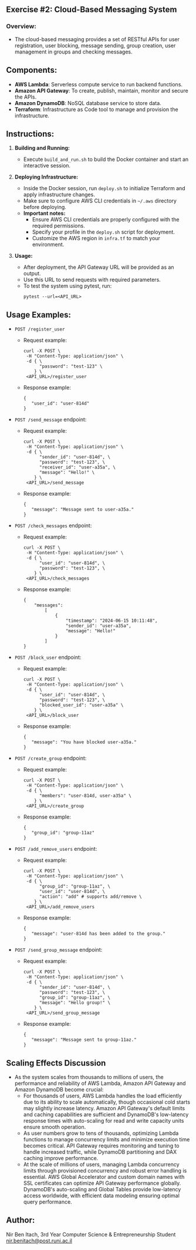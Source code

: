 ## Exercise #2: Cloud-Based Messaging System

### Overview:
   - The cloud-based messaging provides a set of RESTful APIs for user registration, user blocking, message sending, group creation, user management in groups and checking messages.

## Components:
   - **AWS Lambda**: Serverless compute service to run backend functions.
   - **Amazon API Gateway**: To create, publish, maintain, monitor and secure the APIs.
   - **Amazon DynamoDB**: NoSQL database service to store data.
   - **Terraform**: Infrastructure as Code tool to manage and provision the infrastructure.

## Instructions:
1. **Building and Running:**
   - Execute `build_and_run.sh` to build the Docker container and start an interactive session.

2. **Deploying Infrastructure:**
   - Inside the Docker session, run `deploy.sh` to initialize Terraform and apply infrastructure changes.
   - Make sure to configure AWS CLI credentials in `~/.aws` directory before deploying.
   - **Important notes:**
        - Ensure AWS CLI credentials are properly configured with the required permissions.
        - Specify your profile in the `deploy.sh` script for deployment.
        - Customize the AWS region in `infra.tf` to match your environment.

3. **Usage:**
   - After deployment, the API Gateway URL will be provided as an output.
   - Use this URL to send requests with required parameters.
   - To test the system using pytest, run:
     ```
     pytest --url=<API_URL>
     ```

## Usage Examples:
- `POST /register_user`
    - Request example:
        ```
        curl -X POST \
         -H "Content-Type: application/json" \
         -d { \
              "password": "test-123" \
            } \
         <API_URL>/register_user
        ```
    - Response example:
        ```
        {
           "user_id": "user-814d" 
        }
        ```

- `POST /send_message` endpoint:
    - Request example:
        ```
        curl -X POST \
         -H "Content-Type: application/json" \
         -d { \
              "sender_id": "user-814d", \
              "password": "test-123", \
              "receiver_id": "user-a35a", \
              "message": "Hello!" \
            } \
         <API_URL>/send_message
        ```

    - Response example:
        ```
        {
           "message": "Message sent to user-a35a." 
        }
        ```

- `POST /check_messages` endpoint:
    - Request example:
        ```
        curl -X POST \
         -H "Content-Type: application/json" \
         -d { \
              "user_id": "user-814d", \
              "password": "test-123", \
            } \
         <API_URL>/check_messages
        ```

    - Response example:
        ```
        {
            "messages": 
                [
                    {
                        "timestamp": "2024-06-15 10:11:48", 
                        "sender_id": "user-a35a", 
                        "message": "Hello!"
                    }
                ]
        }
        ```

- `POST /block_user` endpoint:
    - Request example:
        ```
        curl -X POST \
         -H "Content-Type: application/json" \
         -d { \
              "user_id": "user-814d", \
              "password": "test-123", \
              "blocked_user_id": "user-a35a" \
            } \
         <API_URL>/block_user
        ```

    - Response example:
        ```
        {
           "message": "You have blocked user-a35a." 
        }
        ```

- `POST /create_group` endpoint:
    - Request example:
        ```
        curl -X POST \
         -H "Content-Type: application/json" \
         -d { \
              "members": "user-814d, user-a35a" \
            } \
         <API_URL>/create_group
        ```

    - Response example:
        ```
        {
           "group_id": "group-11az" 
        }
        ```

- `POST /add_remove_users` endpoint:
    - Request example:
        ```
        curl -X POST \
         -H "Content-Type: application/json" \
         -d { \
              "group_id": "group-11az", \
              "user_id": "user-814d", \
              "action": "add" # supports add/remove \
            } \
         <API_URL>/add_remove_users
        ```

    - Response example:
        ```
        {
           "message": "user-814d has been added to the group." 
        }
        ```

- `POST /send_group_message` endpoint:
    - Request example:
        ```
        curl -X POST \
         -H "Content-Type: application/json" \
         -d { \
              "sender_id": "user-814d", \
              "password": "test-123", \
              "group_id": "group-11az", \
              "message": "Hello group!" \
            } \
         <API_URL>/send_group_message
        ```

    - Response example:
        ```
        {
           "message": "Message sent to group-11az." 
        }
        ```

## Scaling Effects Discussion
   - As the system scales from thousands to millions of users, the performance and reliability of AWS Lambda, Amazon API Gateway and Amazon DynamoDB become crucial:  
        - For thousands of users, AWS Lambda handles the load efficiently due to its ability to scale automatically, though occasional cold starts may slightly increase latency. Amazon API Gateway's default limits and caching capabilities are sufficient and DynamoDB's low-latency response times with auto-scaling for read and write capacity units ensure smooth operation. 
        - As user numbers grow to tens of thousands, optimizing Lambda functions to manage concurrency limits and minimize execution time becomes critical. API Gateway requires monitoring and tuning to handle increased traffic, while DynamoDB partitioning and DAX caching improve performance. 
        - At the scale of millions of users, managing Lambda concurrency limits through provisioned concurrency and robust error handling is essential. AWS Global Accelerator and custom domain names with SSL certificates can optimize API Gateway performance globally. DynamoDB's auto-scaling and Global Tables provide low-latency access worldwide, with efficient data modeling ensuring optimal query performance. 

## Author:
Nir Ben Itach, 3rd Year Computer Science & Entrepreneurship Student  
nir.benitach@post.runi.ac.il